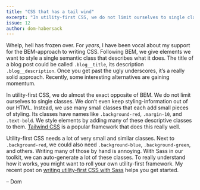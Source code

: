 ```yaml
---
title: "CSS that has a tail wind"
excerpt: "In utility-first CSS, we do not limit ourselves to single classes. Instead, we use many small classes that each add small pieces of styling."
issue: 12
author: dom-habersack
---
```

Whelp, hell has frozen over. For _years_, I have been vocal about my support for the BEM-approach to writing CSS. Following BEM, we give elements we want to style a single semantic class that describes what it does. The title of a blog post could be called `.blog__title`, its description `.blog__description`. Once you get past the ugly underscores, it’s a really solid approach. Recently, some interesting alternatives are gaining momentum.

In utility-first CSS, we do almost the exact opposite of BEM. We do not limit ourselves to single classes. We don’t even keep styling-information out of our HTML. Instead, we use many small classes that each add small pieces of styling. Its classes have names like `.background-red`, `.margin-10`, and `.text-bold`. We style elements by adding many of these descriptive classes to them. [Tailwind CSS](https://tailwindcss.com) is a popular framework that does this really well.

Utility-first CSS needs a lot of very small and similar classes. Next to `.background-red`, we could also need `.background-blue`, `.background-green`, and others. Writing many of those by hand is annoying. With Sass in our toolkit, we can auto-generate a lot of these classes. To really understand how it works, you might want to roll your own utility-first framework. My recent post on [writing utility-first CSS with Sass](/posts/writing-utility-first-css-with-sass/) helps you get started.

– Dom
